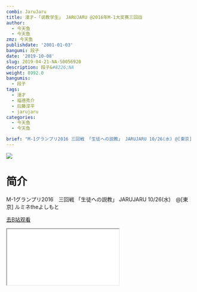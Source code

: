 ```yaml
---
combi: JaruJaru
title: 漫才-「说教学生」 JARUJARU @2016年M-1大奖赛三回战
author:
  - 今天鱼
  - 今天鱼
zmz: 今天鱼
publishdate: '2001-01-03'
bangumi: 段子
date: '2019-10-08'
slug: 2019-04-21-NA-50056920
description: 段子&#8226;NA
weight: 8992.0
bangumis:
  - 段子
tags:
  - 漫才
  - 福德秀介
  - 后藤淳平
  - jarujaru
categories:
  - 今天鱼
  - 今天鱼

brief: "M-1グランプリ2016 三回戦 「生徒への説教」 JARUJARU 10/26(水) @[東京] ルミネtheよしもと"
---
```

![](https://i.imgur.com/bFuPqR2.jpg)
# 简介  
M-1グランプリ2016　三回戦
「生徒への説教」  JARUJARU
10/26(水)　@[東京] ルミネtheよしもと  

[去B站观看](https://www.bilibili.com/video/av50056920/)
<div class ="resp-container"><iframe class="testiframe" src="//player.bilibili.com/player.html?aid=50056920"", scrolling="no", allowfullscreen="true" > </iframe></div> 
